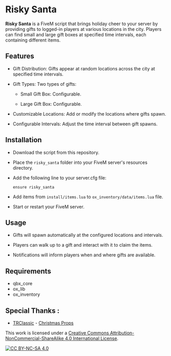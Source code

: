 # Risky Santa

**Risky Santa** is a FiveM script that brings holiday cheer to your server by providing gifts to logged-in players at various locations in the city. Players can find small and large gift boxes at specified time intervals, each containing different items.

## Features

- Gift Distribution: Gifts appear at random locations across the city at specified time intervals.

- Gift Types: Two types of gifts:

  - Small Gift Box: Configurable.

  - Large Gift Box: Configurable.

- Customizable Locations: Add or modify the locations where gifts spawn.

- Configurable Intervals: Adjust the time interval between gift spawns.

## Installation

- Download the script from this repository.

- Place the `risky_santa` folder into your FiveM server's resources directory.

- Add the following line to your server.cfg file:

  ```ensure risky_santa```
- Add items from `install/items.lua` to `ox_inventory/data/items.lua` file.

- Start or restart your FiveM server.

## Usage

- Gifts will spawn automatically at the configured locations and intervals.

- Players can walk up to a gift and interact with it to claim the items.

- Notifications will inform players when and where gifts are available.

## Requirements
- qbx_core
- ox_lib
- ox_inventory

## Special Thanks : 
- [TRClassic](https://github.com/trclassic92) - [Christmas Props](https://github.com/trclassic92/tr_christmas_props_2024)

This work is licensed under a [Creative Commons Attribution-NonCommercial-ShareAlike 4.0
International License][cc-by-nc-sa].

[![CC BY-NC-SA 4.0][cc-by-nc-sa-image]][cc-by-nc-sa]

[cc-by-nc-sa]: http://creativecommons.org/licenses/by-nc-sa/4.0/
[cc-by-nc-sa-image]: https://licensebuttons.net/l/by-nc-sa/4.0/88x31.png
[cc-by-nc-sa-shield]: https://img.shields.io/badge/License-CC%20BY--NC--SA%204.0-lightgrey.svg

